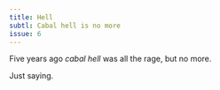 ```yaml
---
title: Hell
subtl: Cabal hell is no more
issue: 6
---
```


Five years ago _cabal hell_ was all the rage, but no more.

Just saying.
